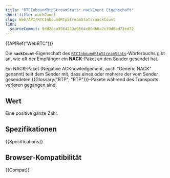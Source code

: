 ```yaml
---
title: "RTCInboundRtpStreamStats: nackCount Eigenschaft"
short-title: nackCount
slug: Web/API/RTCInboundRtpStreamStats/nackCount
l10n:
  sourceCommit: 9dd28ca3964213e0564c80db0a7c39d8ad73ed72
---
```


{{APIRef("WebRTC")}}

Die **`nackCount`**-Eigenschaft des [`RTCInboundRtpStreamStats`](/de/docs/Web/API/RTCInboundRtpStreamStats)-Wörterbuchs gibt an, wie oft der Empfänger ein **NACK**-Paket an den Sender gesendet hat.

Ein NACK-Paket (Negative ACKnowledgement, auch "Generic NACK" genannt) teilt dem Sender mit, dass eines oder mehrere der vom Sender gesendeten {{Glossary("RTP", "RTP")}}-Pakete während des Transports verloren gegangen sind.

## Wert

Eine positive ganze Zahl.

## Spezifikationen

{{Specifications}}

## Browser-Kompatibilität

{{Compat}}
